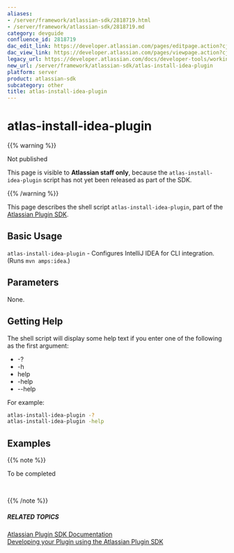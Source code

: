 ```yaml
---
aliases:
- /server/framework/atlassian-sdk/2818719.html
- /server/framework/atlassian-sdk/2818719.md
category: devguide
confluence_id: 2818719
dac_edit_link: https://developer.atlassian.com/pages/editpage.action?cjm=wozere&pageId=2818719
dac_view_link: https://developer.atlassian.com/pages/viewpage.action?cjm=wozere&pageId=2818719
legacy_url: https://developer.atlassian.com/docs/developer-tools/working-with-the-sdk/command-reference/atlas-install-idea-plugin-not-published
new_url: /server/framework/atlassian-sdk/atlas-install-idea-plugin
platform: server
product: atlassian-sdk
subcategory: other
title: atlas-install-idea-plugin
---
```

# atlas-install-idea-plugin

{{% warning %}}

Not published

This page is visible to **Atlassian staff only**, because the `atlas-install-idea-plugin` script has not yet been released as part of the SDK.

{{% /warning %}}

This page describes the shell script `atlas-install-idea-plugin`, part of the <a href="/pages/createpage.action?spaceKey=DOCS&amp;title=Atlassian+Plugin+SDK+Documentation&amp;linkCreation=true&amp;fromPageId=2818719" class="createlink">Atlassian Plugin SDK</a>.

## Basic Usage

`atlas-install-idea-plugin` - Configures IntelliJ IDEA for CLI integration. (Runs `mvn amps:idea`.)

## Parameters

None.

## Getting Help

The shell script will display some help text if you enter one of the following as the first argument:

-   -?
-   -h
-   help
-   -help
-   --help

For example:

``` bash
atlas-install-idea-plugin -?
atlas-install-idea-plugin -help
```

## Examples

{{% note %}}

To be completed

 

{{% /note %}}

##### RELATED TOPICS

<a href="/pages/createpage.action?spaceKey=DOCS&amp;title=Atlassian+Plugin+SDK+Documentation&amp;linkCreation=true&amp;fromPageId=2818719" class="createlink">Atlassian Plugin SDK Documentation</a>  
<a href="/pages/createpage.action?spaceKey=DOCS&amp;title=Developing+your+Plugin+using+the+Atlassian+Plugin+SDK&amp;linkCreation=true&amp;fromPageId=2818719" class="createlink">Developing your Plugin using the Atlassian Plugin SDK</a>



























































































































